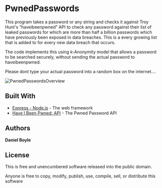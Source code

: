 # PwnedPasswords

This program takes a password or any string and checks it against Troy Hunt's “haveibeenpwned” API to check any password against their list of leaked passwords for which are more than half a billion passwords which have previously been exposed in data breaches. This is a every growing list that is added to for every new data breach that occurs.

The code implements this using k-Anonymity model that allows a password to be searched securely, without sending the actual password to haveibeenpwned.

Please dont type your actual password into a random box on the internet....

![PwnedPasswordsOverview](https://user-images.githubusercontent.com/18630526/57489323-910d7e00-72ad-11e9-83f2-8b4582b66703.png)


## Built With

* [Express - Node.js](https://expressjs.com/) - The web framework 
* [Have I Been Pwned: API](https://haveibeenpwned.com/API/v2) - The Pwned Password API 

## Authors

**Daniel Boyle**

## License

This is free and unencumbered software released into the public domain.

Anyone is free to copy, modify, publish, use, compile, sell, or
distribute this software
